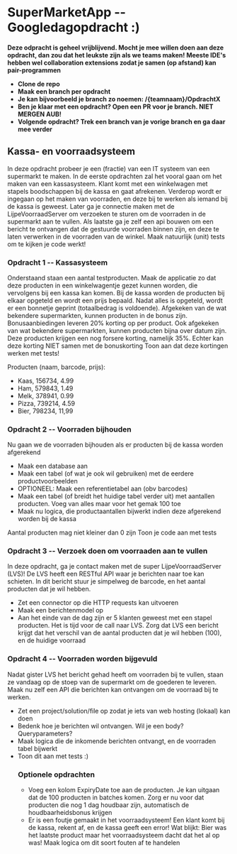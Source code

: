 <h1>SuperMarketApp  -- Googledagopdracht :)</h1>
<h4>Deze odpracht is geheel vrijblijvend. Mocht je mee willen doen aan deze opdracht, dan zou dat het leukste zijn als we teams maken! Meeste IDE's hebben wel collaboration extensions zodat je samen (op afstand) kan pair-programmen
<ul>
  <li>Clone de repo</li>
  <li>Maak een branch per opdracht</li>
  <li>Je kan bijvoorbeeld je branch zo noemen: /{teamnaam}/OpdrachtX</li>
  <li>Ben je klaar met een opdracht? Open een PR voor je branch. NIET MERGEN AUB!</li>
  <li>Volgende opdracht? Trek een branch van je vorige branch en ga daar mee verder</li> 
  </ul>
  </h4> 

<h2>Kassa- en voorraadsysteem</h2>
In deze opdracht probeer je een (fractie) van een IT systeem van een supermarkt te maken. In de eerste opdrachten zal het vooral gaan om het maken van een kassasysteem. Klant komt met een winkelwagen met stapels boodschappen bij de kassa en gaat afrekenen. Verderop wordt er ingegaan op het maken van voorraden, en deze bij te werken als iemand bij de kassa is geweest. Later ga je connectie maken met de LijpeVoorraadServer om verzoeken te sturen om de voorraden in de supermarkt aan te vullen. Als laatste ga je zelf een api bouwen om een bericht te ontvangen dat de gestuurde voorraden binnen zijn, en deze te laten verwerken in de voorraden van de winkel.
Maak natuurlijk (unit) tests om te kijken je code werkt! 

<h3>Opdracht 1 -- Kassasysteem</h3>
Onderstaand staan een aantal testproducten. Maak de applicatie zo dat deze producten in een winkelwagentje gezet kunnen worden, die vervolgens bij een kassa kan komen. Bij de kassa worden de producten bij elkaar opgeteld en wordt een prijs bepaald. Nadat alles is opgeteld, wordt er een bonnetje geprint (totaalbedrag is voldoende).
Afgekeken van de wat bekendere supermarkten, kunnen producten in de bonus zijn. Bonusaanbiedingen leveren 20% korting op per product. 
Ook afgekeken van wat bekendere supermarkten, kunnen producten bijna over datum zijn. Deze producten krijgen een nog forsere korting, namelijk 35%. Echter kan deze korting NIET samen met de bonuskorting
Toon aan dat deze kortingen werken met tests!

Producten (naam, barcode, prijs):
<ul>
  <li>Kaas, 156734,  4.99</li>
  <li>Ham, 579843, 1.49</li>
  <li>Melk, 378941, 0.99</li>
  <li>Pizza, 739214, 4.59</li>
  <li>Bier, 798234, 11,99</li>
</ul>
  
<h3>Opdracht 2 -- Voorraden bijhouden</h3>
Nu gaan we de voorraden bijhouden als er producten bij de kassa worden afgerekend
<ul>
  <li>Maak een database aan</li>
  <li>Maak een tabel (of wat je ook wil gebruiken) met de eerdere productvoorbeelden</li>
  <li>OPTIONEEL: Maak een referentietabel aan (obv barcodes)</li>
  <li>Maak een tabel (of breidt het huidige tabel verder uit) met aantallen producten. Voeg van alles maar voor het gemak 100 toe</li>
  <li>Maak nu logica, die productaantallen bijwerkt indien deze afgerekend worden bij de kassa</li>
</ul>
Aantal producten mag niet kleiner dan 0 zijn
Toon je code aan met tests

<h3>Opdracht 3 -- Verzoek doen om voorraaden aan te vullen</h3>
In deze opdracht, ga je contact maken met de super LijpeVoorraadServer (LVS)! De LVS heeft een RESTful API waar je berichten naar toe kan schieten. In dit bericht stuur je simpelweg de barcode, en het aantal producten dat je wil hebben.
<ul>
  <li>Zet een connector op die HTTP requests kan uitvoeren</li>
  <li>Maak een berichtenmodel op</li>
  <li>Aan het einde van de dag zijn er 5 klanten geweest met een stapel producten. Het is tijd voor de call naar LVS. Zorg dat LVS een bericht krijgt dat het verschil van de aantal producten dat je wil hebben (100), en de huidige voorraad</li>
</ul>

<h3>Opdracht 4 -- Voorraden worden bijgevuld</h3>
Nadat gister LVS het bericht gehad heeft om voorraden bij te vullen, staan ze vandaag op de stoep van de supermarkt om de goederen te leveren. 
Maak nu zelf een API die berichten kan ontvangen om de voorraad bij te werken. 
<ul>
  <li>Zet een project/solution/file op zodat je iets van web hosting (lokaal) kan doen</li>
  <li>Bedenk hoe je berichten wil ontvangen. Wil je een body? Queryparameters?</li>
  <li>Maak logica die de inkomende berichten ontvangt, en de voorraden tabel bijwerkt</li>
  <li>Toon dit aan met tests :) </li>

<h3>Optionele opdrachten</h3>
<ul>
  <li>Voeg een kolom ExpiryDate toe aan de producten. Je kan uitgaan dat de 100 producten in batches komen. Zorg er nu voor dat producten die nog 1 dag houdbaar zijn, automatisch de houdbaarheidsbonus krijgen</li>
  <li>Er is een foutje gemaakt in het voorraadsysteem! Een klant komt bij de kassa, rekent af, en de kassa geeft een error! Wat blijkt: Bier was het laatste product maar het voorraadsysteem dacht dat het al op was! Maak logica om dit soort fouten af te handelen </li>
</ul>

